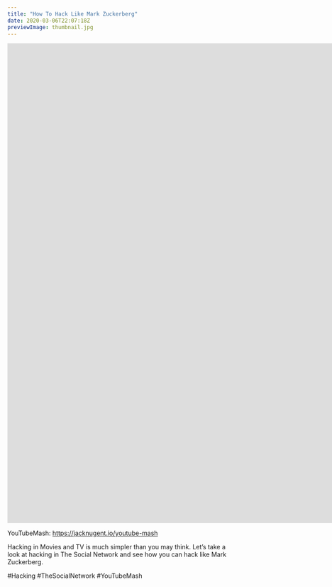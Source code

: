 ```yaml
---
title: "How To Hack Like Mark Zuckerberg"
date: 2020-03-06T22:07:18Z
previewImage: thumbnail.jpg
---
```


<iframe width="1920" height="1080" src="https://www.youtube.com/embed/67WrchN0yvc" frameborder="0" allow="accelerometer; autoplay; clipboard-write; encrypted-media; gyroscope; picture-in-picture" allowfullscreen></iframe>

YouTubeMash: https://jacknugent.io/youtube-mash

Hacking in Movies and TV is much simpler than you may think. Let’s take a look at hacking in The Social Network and see how you can hack like Mark Zuckerberg.

\#Hacking #TheSocialNetwork #YouTubeMash